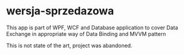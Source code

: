 # wersja-sprzedazowa
This app is part of WPF, WCF and Database application to cover Data Exchange in appropriate way of Data Binding and MVVM pattern

This is not state of the art, project was abandoned.
